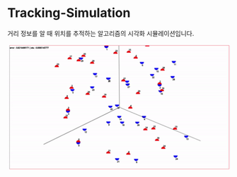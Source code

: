 # Tracking-Simulation
거리 정보를 알 때 위치를 추적하는 알고리즘의 시각화 시뮬레이션입니다.

![simulation img](https://github.com/erados/2022_Tracking_Simulation/blob/main/simulation.gif?raw=true)
